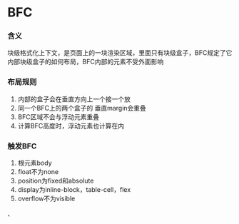 # BFC

### 含义

块级格式化上下文，是页面上的一块渲染区域，里面只有块级盒子，BFC规定了它内部块级盒子的如何布局，BFC内部的元素不受外面影响



### 布局规则

1. 内部的盒子会在垂直方向上一个接一个放
2. 同一个BFC上的两个盒子的 垂直margin会重叠
3. BFC区域不会与浮动元素重叠
4. 计算BFC高度时，浮动元素也计算在内



### 触发BFC

1. 根元素body
2. float不为none
3. position为fixed和absolute
4. display为inline-block，table-cell，flex
5. overflow不为visible



、

